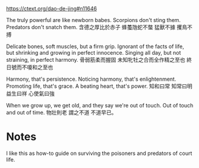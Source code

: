https://ctext.org/dao-de-jing#n11646

The truly powerful are like newborn babes.
Scorpions don't sting them.
Predators don't snatch them.
含德之厚比於赤子
蜂蠆虺蛇不螫
猛獸不據
攫鳥不搏

Delicate bones, soft muscles, but a firm grip.
Ignorant of the facts of life, but shrinking and growing in perfect innocence.
Singing all day, but not straining, in perfect harmony.
骨弱筋柔而握固
未知牝牡之合而全作精之至也
終日號而不嗄和之至也

Harmony, that's persistence.
Noticing harmony, that's enlightenment.
Promoting life, that's grace.
A beating heart, that's power.
知和曰常
知常曰明
益生曰祥
心使氣曰強

When we grow up, we get old,
and they say we're out of touch.
Out of touch and out of time.
物壯則老
謂之不道
不道早已。

# Notes

I like this
as how-to guide
on surviving
the poisoners and predators
of court life.
